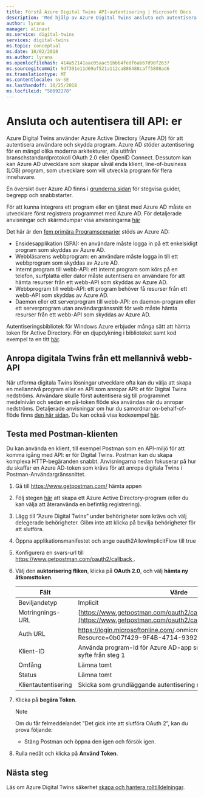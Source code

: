 ```yaml
---
title: Förstå Azure Digital Twins API-autentisering | Microsoft Docs
description: 'Med hjälp av Azure Digital Twins ansluta och autentisera till API: er'
author: lyrana
manager: alinast
ms.service: digital-twins
services: digital-twins
ms.topic: conceptual
ms.date: 10/02/2018
ms.author: lyrana
ms.openlocfilehash: 414a52141aac05aac51bbb4fedf6ab67d98f2637
ms.sourcegitcommit: 9d7391e11d69af521a112ca886488caff5808ad6
ms.translationtype: MT
ms.contentlocale: sv-SE
ms.lasthandoff: 10/25/2018
ms.locfileid: "50092278"
---
```

# <a name="connect-and-authenticate-to-apis"></a>Ansluta och autentisera till API: er

Azure Digital Twins använder Azure Active Directory (Azure AD) för att autentisera användare och skydda program. Azure AD stöder autentisering för en mängd olika moderna arkitekturer, alla utifrån branschstandardprotokoll OAuth 2.0 eller OpenID Connect. Dessutom kan kan Azure AD utvecklare som skapar såväl enda klient, line-of-business (LOB) program, som utvecklare som vill utveckla program för flera innehavare.

En översikt över Azure AD finns i [grunderna sidan](https://docs.microsoft.com/azure/active-directory/fundamentals/index) för stegvisa guider, begrepp och snabbstarter.

För att kunna integrera ett program eller en tjänst med Azure AD måste en utvecklare först registrera programmet med Azure AD. För detaljerade anvisningar och skärmdumpar visa anvisningarna [här](https://docs.microsoft.com/azure/active-directory/develop/quickstart-v1-add-azure-ad-app)

Det här är den [fem primära Programscenarier](https://docs.microsoft.com/azure/active-directory/develop/v2-app-types) stöds av Azure AD:

* Ensidesapplikation (SPA): en användare måste logga in på ett enkelsidigt program som skyddas av Azure AD.
* Webbläsarens webbprogram: en användare måste logga in till ett webbprogram som skyddas av Azure AD.
* Internt program till webb-API: ett internt program som körs på en telefon, surfplatta eller dator måste autentisera en användare för att hämta resurser från ett webb-API som skyddas av Azure AD.
* Webbprogram till webb-API: ett program behöver få resurser från ett webb-API som skyddas av Azure AD.
* Daemon eller ett serverprogram till webb-API: en daemon-program eller ett serverprogram utan användargränssnitt för web måste hämta resurser från ett webb-API som skyddas av Azure AD.

Autentiseringsbibliotek för Windows Azure erbjuder många sätt att hämta token för Active Directory. För en djupdykning i biblioteket samt kod exempel ta en titt [här](https://github.com/AzureAD/azure-activedirectory-library-for-dotnet/wiki).

## <a name="calling-digital-twins-from-a-middle-tier-web-api"></a>Anropa digitala Twins från ett mellannivå webb-API

När utforma digitala Twins lösningar utvecklare ofta kan du välja att skapa en mellannivå program eller en API som anropar API: et för Digital Twins nedströms. Användare skulle först autentisera sig till programmet medelnivån och sedan en på-token flöde ska användas när du anropar nedströms. Detaljerade anvisningar om hur du samordnar on-behalf-of-flöde finns [den här sidan](https://docs.microsoft.com/azure/active-directory/develop/v2-oauth2-on-behalf-of-flow). Du kan också visa kodexempel [här](https://azure.microsoft.com/resources/samples/active-directory-dotnet-webapi-onbehalfof/).


## <a name="test-with-the-postman-client"></a>Testa med Postman-klienten

Du kan använda en klient, till exempel Postman som en API-miljö för att komma igång med API: er för Digital Twins. Postman kan du skapa komplexa HTTP-begäranden snabbt. Anvisningarna nedan fokuserar på hur du skaffar en Azure AD-token som krävs för att anropa digitala Twins i Postman-Användargränssnittet.


1. Gå till https://www.getpostman.com/ hämta appen
1. Följ stegen [här](https://docs.microsoft.com/azure/active-directory/develop/quickstart-v1-integrate-apps-with-azure-ad) att skapa ett Azure Active Directory-program (eller du kan välja att återanvända en befintlig registrering). 
1. Lägg till ”Azure Digital Twins” under behörigheter som krävs och välj delegerade behörigheter. Glöm inte att klicka på bevilja behörigheter för att slutföra.
1. Öppna applikationsmanifestet och ange oauth2AllowImplicitFlow till true
1. Konfigurera en svars-url till [ https://www.getpostman.com/oauth2/callback ](https://www.getpostman.com/oauth2/callback).
1. Välj den **auktorisering fliken**, klicka på **OAuth 2.0**, och välj **hämta ny åtkomsttoken**.

    |**Fält**  |**Värde** |
    |---------|---------|
    | Beviljandetyp | Implicit |
    | Motringnings-URL | [https://www.getpostman.com/oauth2/callback](https://www.getpostman.com/oauth2/callback) |
    | Auth URL | https://login.microsoftonline.com/<Your Azure AD Tenant e.g. Contoso>.onmicrosoft.com/oauth2/Authorize?Resource=0b07f429-9F4B-4714-9392-cc5e8e80c8b0 |
    | Klient-ID | Använda program-Id för Azure AD-app som har skapats eller ändrat syfte från steg 1 |
    | Omfång | Lämna tomt |
    | Status | Lämna tomt |
    | Klientautentisering | Skicka som grundläggande autentisering rubrik |

1. Klicka på **begära Token**.

    >[!NOTE]
    >Om du får felmeddelandet ”Det gick inte att slutföra OAuth 2”, kan du prova följande:
    > * Stäng Postman och öppna den igen och försök igen.
   
1. Rulla nedåt och klicka på **Använd Token**.

## <a name="next-steps"></a>Nästa steg

Läs om Azure Digital Twins säkerhet [skapa och hantera rolltilldelningar](./security-create-manage-role-assignments.md).
